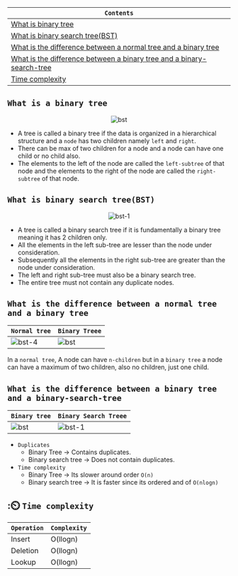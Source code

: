 <div align="center">
  
| `Contents` |
| ---------- |
| [What is binary tree](https://github.com/devrath/studious-ds-adventure/blob/main/collection/Trees/BinaryTree/README.md#what-is-a-binary-tree) |
| [What is binary search tree(BST)](https://github.com/devrath/studious-ds-adventure/blob/main/collection/Trees/BinaryTree/README.md#what-is-binary-search-treebst) |
| [What is the difference between a normal tree and a binary tree](https://github.com/devrath/studious-ds-adventure/blob/main/collection/Trees/BinaryTree/README.md#what-is-binary-search-treebst) |
| [What is the difference between a binary tree and a binary-search-tree](https://github.com/devrath/studious-ds-adventure/blob/main/collection/Trees/BinaryTree/README.md#what-is-the-difference-between-a-binary-tree-and-a-binary-search-tree) |
| [Time complexity]() |

</div>


## `What is a binary tree`

<div align="center">
  
![bst](https://github.com/devrath/studious-ds-adventure/assets/1456191/cb132f95-0031-4a49-9bea-0b1d9bf6a50b)

</div>

* A tree is called a binary tree if the data is organized in a hierarchical structure and a `node` has two children namely `left` and `right`.
* There can be max of two children for a node and a node can have one child or no child also.
* The elements to the left of the node are called the `left-subtree` of that node and the elements to the right of the node are called the `right-subtree` of that node.

## `What is binary search tree(BST)`

<div align="center">
  
![bst-1](https://github.com/devrath/studious-ds-adventure/assets/1456191/2aeab9ec-b11d-43f7-8ea6-c0ee55834d80)

</div>

* A tree is called a binary search tree if it is fundamentally a binary tree meaning it has 2 children only.
* All the elements in the left sub-tree are lesser than the node under consideration.
* Subsequently all the elements in the right sub-tree are greater than the node under consideration.
* The left and right sub-tree must also be a binary search tree.
* The entire tree must not contain any duplicate nodes.


## `What is the difference between a normal tree and a binary tree`


| `Normal tree` | `Binary Treee` |
| ------------- | --------------------- |
| ![bst-4](https://github.com/devrath/studious-ds-adventure/assets/1456191/003192ea-94c4-4c62-8725-c23116075727) | ![bst](https://github.com/devrath/studious-ds-adventure/assets/1456191/cb132f95-0031-4a49-9bea-0b1d9bf6a50b) | 

In a `normal tree`, A node can have `n-children` but in a `binary tree` a node can have a maximum of two children, also no children, just one child.


## `What is the difference between a binary tree and a binary-search-tree`

| `Binary tree` | `Binary Search Treee` |
| ------------- | --------------------- |
| ![bst](https://github.com/devrath/studious-ds-adventure/assets/1456191/cb132f95-0031-4a49-9bea-0b1d9bf6a50b) | ![bst-1](https://github.com/devrath/studious-ds-adventure/assets/1456191/2aeab9ec-b11d-43f7-8ea6-c0ee55834d80) | 

* `Duplicates`
  *  Binary Tree -> Contains duplicates.
  *  Binary search tree -> Does not contain duplicates.
* `Time complexity`
  * Binary Tree -> Its slower around order `O(n)`
  * Binary search tree -> It is faster since its ordered and of `O(nlogn)`
 
## :⏲️ `Time complexity`  
| `Operation` | `Complexity` |
| ----------- | ------------ |
| Insert | O(llogn) |
| Deletion | O(llogn) |
| Lookup | O(llogn) |
